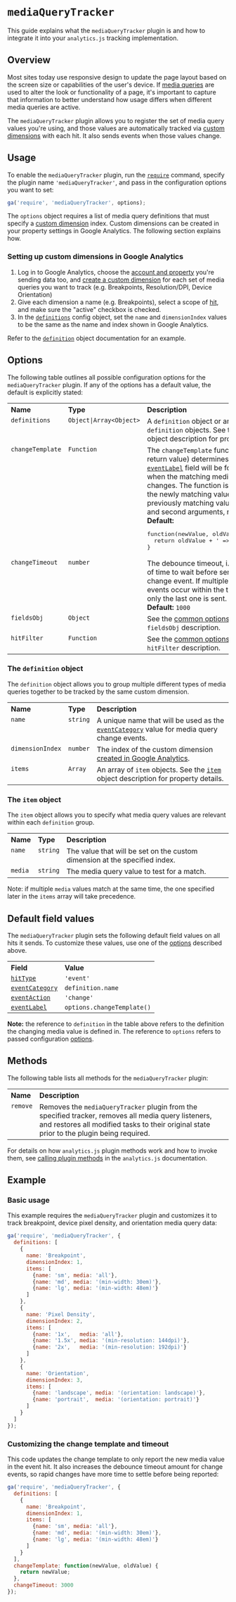 # `mediaQueryTracker`

This guide explains what the `mediaQueryTracker` plugin is and how to integrate it into your `analytics.js` tracking implementation.

## Overview

Most sites today use responsive design to update the page layout based on the screen size or capabilities of the user's device. If [media queries](https://developer.mozilla.org/en-US/docs/Web/CSS/Media_Queries/Using_media_queries) are used to alter the look or functionality of a page, it's important to capture that information to better understand how usage differs when different media queries are active.

The `mediaQueryTracker` plugin allows you to register the set of media query values you're using, and those values are automatically tracked via [custom dimensions](https://support.google.com/analytics/answer/2709828) with each hit. It also sends events when those values change.

## Usage

To enable the `mediaQueryTracker` plugin, run the [`require`](https://developers.google.com/analytics/devguides/collection/analyticsjs/using-plugins) command, specify the plugin name `'mediaQueryTracker'`, and pass in the configuration options you want to set:

```js
ga('require', 'mediaQueryTracker', options);
```

The `options` object requires a list of media query definitions that must specify a [custom dimension](https://support.google.com/analytics/answer/2709828) index. Custom dimensions can be created in your property settings in Google Analytics. The following section explains how.

### Setting up custom dimensions in Google Analytics

1. Log in to Google Analytics, choose the [account and property](https://support.google.com/analytics/answer/1009618) you're sending data too, and [create a custom dimension](https://support.google.com/analytics/answer/2709829) for each set of media queries you want to track (e.g. Breakpoints, Resolution/DPI, Device Orientation)
2. Give each dimension a name (e.g. Breakpoints), select a scope of [hit](https://support.google.com/analytics/answer/2709828#example-hit), and make sure the "active" checkbox is checked.
3. In the [`definitions`](#definitions) config object, set the `name` and `dimensionIndex` values to be the same as the name and index shown in Google Analytics.

Refer to the [`definition`](#the-definition-object) object documentation for an example.

## Options

The following table outlines all possible configuration options for the `mediaQueryTracker` plugin. If any of the options has a default value, the default is explicitly stated:

<table>
  <tr valign="top">
    <th align="left">Name</th>
    <th align="left">Type</th>
    <th align="left">Description</th>
  </tr>
  <tr valign="top">
    <td><code>definitions</code></td>
    <td><code>Object|Array&lt;Object&gt;</code></td>
    <td>A <code>definition</code> object or an array of <code>definition</code> objects. See the <a href="#the-definition-object"><code>definition</code></a> object description for property details.</td>
  </tr>
  <tr valign="top">
    <td><code>changeTemplate</code></td>
    <td><code>Function</code></td>
    <td colspan="2">
    The <code>changeTemplate</code> function (via its return value) determines what the <a href="https://developers.google.com/analytics/devguides/collection/analyticsjs/field-reference#eventLabel"><code>eventLabel</code></a> field will be for event hits when the matching media definition changes. The function is invoked with the newly matching value and the previously matching value as its first and second arguments, respectively:<br>
    <strong>Default:</strong>
<pre>function(newValue, oldValue) {
  return oldValue + ' => ' + newValue;
}</pre>
    </td>
  </tr>
  <tr valign="top">
    <td><code>changeTimeout</code></td>
    <td><code>number</code></td>
    <td>The debounce timeout, i.e., the amount of time to wait before sending the change event. If multiple change events occur within the timeout period, only the last one is sent.<br>
    <strong>Default:</strong> <code>1000</code>
    </td>
  </tr>
  <tr valign="top">
    <td><code>fieldsObj</code></td>
    <td><code>Object</code></td>
    <td>See the <a href="/docs/common-options.md#fieldsobj">common options guide</a> for the <code>fieldsObj</code> description.</td>
  </tr>
  <tr valign="top">
    <td><code>hitFilter</code></td>
    <td><code>Function</code></td>
    <td>See the <a href="/docs/common-options.md#hitfilter">common options guide</a> for the <code>hitFilter</code> description.</td>
  </tr>
</table>

### The `definition` object

The `definition` object allows you to group multiple different types of media queries together to be tracked by the same custom dimension.

<table>
  <tr valign="top">
    <th align="left">Name</th>
    <th align="left">Type</th>
    <th align="left">Description</th>
  </tr>
  <tr valign="top">
    <td><code>name</code></td>
    <td><code>string</code></td>
    <td>A unique name that will be used as the <a href="https://developers.google.com/analytics/devguides/collection/analyticsjs/field-reference#eventCategory"><code>eventCategory</code></a> value for media query change events.</td>
  </tr>
  <tr valign="top">
    <td><code>dimensionIndex</code></td>
    <td><code>number</code></td>
    <td>The index of the custom dimension <a href="https://support.google.com/analytics/answer/2709829">created in Google Analytics</a>.</td>
  </tr>
  <tr valign="top">
    <td><code>items</code></td>
    <td><code>Array</code></td>
    <td>An array of <code>item</code> objects. See the <a href="#the-item-object"><code>item</code></a> object description for property details.</td>
  </tr>
</table>

### The `item` object

The `item` object allows you to specify what media query values are relevant within each `definition` group.

<table>
  <tr valign="top">
    <th align="left">Name</th>
    <th align="left">Type</th>
    <th align="left">Description</th>
  </tr>
  <tr valign="top">
    <td><code>name</code></td>
    <td><code>string</code></td>
    <td>The value that will be set on the custom dimension at the specified index.</td>
  </tr>
  <tr valign="top">
    <td><code>media</code></td>
    <td><code>string</code></td>
    <td>The media query value to test for a match.</td>
  </tr>
</table>

Note: if multiple `media` values match at the same time, the one specified later in the `items` array will take precedence.

## Default field values

The `mediaQueryTracker` plugin sets the following default field values on all hits it sends. To customize these values, use one of the [options](#options) described above.

<table>
  <tr valign="top">
    <th align="left">Field</th>
    <th align="left">Value</th>
  </tr>
  <tr valign="top">
    <td><a href="https://developers.google.com/analytics/devguides/collection/analyticsjs/field-reference#hitType"><code>hitType</code></a></td>
    <td><code>'event'</code></td>
  </tr>
  <tr valign="top">
    <td><a href="https://developers.google.com/analytics/devguides/collection/analyticsjs/field-reference#eventCategory"><code>eventCategory</code></a></td>
    <td><code>definition.name</code></td>
  </tr>
  <tr valign="top">
    <td><a href="https://developers.google.com/analytics/devguides/collection/analyticsjs/field-reference#eventAction"><code>eventAction</code></a></td>
    <td><code>'change'</code></td>
  </tr>
  <tr valign="top">
    <td><a href="https://developers.google.com/analytics/devguides/collection/analyticsjs/field-reference#eventLabel"><code>eventLabel</code></a></td>
    <td><code>options.changeTemplate()</code></td>
  </tr>
</table>

**Note:** the reference to `definition` in the table above refers to the definition the changing media value is defined in. The reference to `options` refers to passed configuration [options](#options).

## Methods

The following table lists all methods for the `mediaQueryTracker` plugin:

<table>
  <tr valign="top">
    <th align="left">Name</th>
    <th align="left">Description</th>
  </tr>
  <tr valign="top">
    <td><code>remove</code></td>
    <td>Removes the <code>mediaQueryTracker</code> plugin from the specified tracker, removes all media query listeners, and restores all modified tasks to their original state prior to the plugin being required.</td>
  </tr>
</table>

For details on how `analytics.js` plugin methods work and how to invoke them, see [calling plugin methods](https://developers.google.com/analytics/devguides/collection/analyticsjs/using-plugins#calling_plugin_methods) in the `analytics.js` documentation.

## Example

### Basic usage

This example requires the `mediaQueryTracker` plugin and customizes it to track breakpoint, device pixel density, and orientation media query data:

```js
ga('require', 'mediaQueryTracker', {
  definitions: [
    {
      name: 'Breakpoint',
      dimensionIndex: 1,
      items: [
        {name: 'sm', media: 'all'},
        {name: 'md', media: '(min-width: 30em)'},
        {name: 'lg', media: '(min-width: 48em)'}
      ]
    },
    {
      name: 'Pixel Density',
      dimensionIndex: 2,
      items: [
        {name: '1x',   media: 'all'},
        {name: '1.5x', media: '(min-resolution: 144dpi)'},
        {name: '2x',   media: '(min-resolution: 192dpi)'}
      ]
    },
    {
      name: 'Orientation',
      dimensionIndex: 3,
      items: [
        {name: 'landscape', media: '(orientation: landscape)'},
        {name: 'portrait',  media: '(orientation: portrait)'}
      ]
    }
  ]
});
```

### Customizing the change template and timeout

This code updates the change template to only report the new media value in the event hit. It also increases the debounce timeout amount for change events, so rapid changes have more time to settle before being reported:

```js
ga('require', 'mediaQueryTracker', {
  definitions: [
    {
      name: 'Breakpoint',
      dimensionIndex: 1,
      items: [
        {name: 'sm', media: 'all'},
        {name: 'md', media: '(min-width: 30em)'},
        {name: 'lg', media: '(min-width: 48em)'}
      ]
    }
  ],
  changeTemplate: function(newValue, oldValue) {
    return newValue;
  },
  changeTimeout: 3000
});
```
